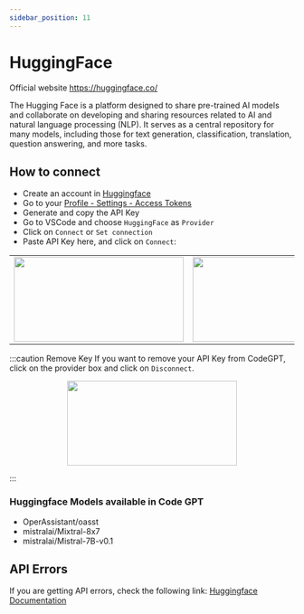 ```yaml
---
sidebar_position: 11
---
```


# HuggingFace
Official website https://huggingface.co/

The Hugging Face is a platform designed to share pre-trained AI models and collaborate on developing and sharing resources related to AI and natural language processing (NLP). It serves as a central repository for many models, including those for text generation, classification, translation, question answering, and more tasks.

## How to connect
- Create an account in [Huggingface](https://huggingface.co/)
- Go to your [Profile - Settings - Access Tokens](https://huggingface.co/settings/tokens)
- Generate and copy the API Key 
- Go to VSCode and choose `HuggingFace` as `Provider`
- Click on `Connect` or `Set connection`
- Paste API Key here, and click on `Connect`:
<table>
  <tr>
    <td align="center">
      <img width="300" height="150" src="https://github.com/user-attachments/assets/7211de2e-e155-4a23-a0c9-1ba3907e532d" />
    </td>
    <td align="center">
      <img width="300" height="150" src="https://github.com/user-attachments/assets/fc9ed7dd-fa9e-400d-a760-4d58b55fda5e" />
    </td>
  </tr>
</table>


:::caution Remove Key
If you want to remove your API Key from CodeGPT, click on the provider box and click on `Disconnect`.

<p align="center">
      <img width="300" height="150" src="https://github.com/user-attachments/assets/e33666b4-7366-4bfd-b33d-31c7f0b3968f" />
</p>

:::

### Huggingface Models available in Code GPT
- OperAssistant/oasst
- mistralai/Mixtral-8x7
- mistralai/Mistral-7B-v0.1

## API Errors
If you are getting API errors, check the following link: [Huggingface Documentation](https://huggingface.co/docs/inference-endpoints/index)

